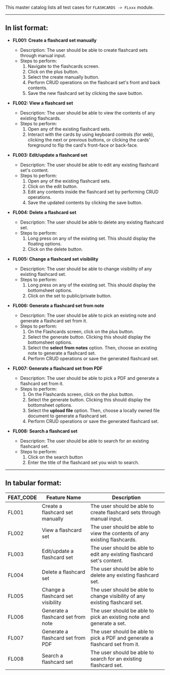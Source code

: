 This master catalog lists all test cases for `FLASHCARDS -> FLxxx` module.

---

## In list format:

- **FL001: Create a flashcard set manually**

  - Description: The user should be able to create flashcard sets through manual input.
  - Steps to perform:
    1. Navigate to the flashcards screen.
    2. Click on the plus button.
    3. Select the create manually button.
    4. Perform CRUD operations on the flashcard set's front and back contents.
    5. Save the new flashcard set by clicking the save button.

- **FL002: View a flashcard set**

  - Description: The user should be able to view the contents of any existing flashcards.
  - Steps to perform:
    1. Open any of the existing flashcard sets.
    2. Interact with the cards by using keyboard controls (for web), clicking the next or previous buttons, or clicking the cards' foreground to flip the card's front-face or back-face.

- **FL003: Edit/update a flashcard set**

  - Description: The user should be able to edit any existing flashcard set's content.
  - Steps to perform:
    1. Open any of the existing flashcard sets.
    2. Click on the edit button.
    3. Edit any contents inside the flashcard set by performing CRUD operations.
    4. Save the updated contents by clicking the save button.

- **FL004: Delete a flashcard set**

  - Description: The user should be able to delete any existing flashcard set.
  - Steps to perform:
    1. Long press on any of the existing set. This should display the floating options.
    2. Click on the delete button.

- **FL005: Change a flashcard set visibility**

  - Description: The user should be able to change visibility of any existing flashcard set.
  - Steps to perform:
    1. Long press on any of the existing set. This should display the bottomsheet options.
    2. Click on the set to public/private button.

- **FL006: Generate a flashcard set from note**

  - Description: The user should be able to pick an existing note and generate a flashcard set from it.
  - Steps to perform:
    1. On the Flashcards screen, click on the plus button.
    2. Select the generate button. Clicking this should display the bottomsheet options.
    3. Select the **select from notes** option. Then, choose an existing note to generate a flashcard set.
    4. Perform CRUD operations or save the generated flashcard set.

- **FL007: Generate a flashcard set from PDF**

  - Description: The user should be able to pick a PDF and generate a flashcard set from it.
  - Steps to perform:
    1. On the Flashcards screen, click on the plus button.
    2. Select the generate button. Clicking this should display the bottomsheet options.
    3. Select the **upload file** option. Then, choose a locally owned file document to generate a flashcard set.
    4. Perform CRUD operations or save the generated flashcard set.

- **FL008: Search a flashcard set**

  - Description: The user should be able to search for an existing flashcard set.
  - Steps to perform:
    1. Click on the search button
    2. Enter the title of the flashcard set you wish to search.

---

## In tabular format:

| FEAT_CODE | Feature Name                       | Description                                                                 |
| --------- | ---------------------------------- | --------------------------------------------------------------------------- |
| FL001     | Create a flashcard set manually    | The user should be able to create flashcard sets through manual input.      |
| FL002     | View a flashcard set               | The user should be able to view the contents of any existing flashcards.    |
| FL003     | Edit/update a flashcard set        | The user should be able to edit any existing flashcard set's content.       |
| FL004     | Delete a flashcard set             | The user should be able to delete any existing flashcard set.               |
| FL005     | Change a flashcard set visibility  | The user should be able to change visibility of any existing flashcard set. |
| FL006     | Generate a flashcard set from note | The user should be able to pick an existing note and generate a set.        |
| FL007     | Generate a flashcard set from PDF  | The user should be able to pick a PDF and generate a flashcard set from it. |
| FL008     | Search a flashcard set             | The user should be able to search for an existing flashcard set.            |
